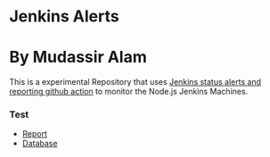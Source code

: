# Jenkins Alerts
# By Mudassir Alam

This is a experimental Repository that uses [Jenkins status alerts and reporting
 github action](https://github.com/marketplace/actions/jenkins-status-alerts-and-reporting) to monitor the Node.js Jenkins Machines.

### Test

- [Report](monitor/jenkins-report.md)
- [Database](monitor/database.json)
